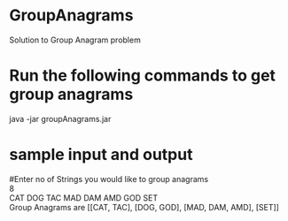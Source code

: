 # GroupAnagrams
Solution to Group Anagram problem
# Run the following commands to get group anagrams
java -jar groupAnagrams.jar
# sample input and output
#Enter no of Strings you would like to group anagrams  
8  
CAT DOG TAC MAD DAM AMD GOD SET  
Group Anagrams are [[CAT, TAC], [DOG, GOD], [MAD, DAM, AMD], [SET]]  

